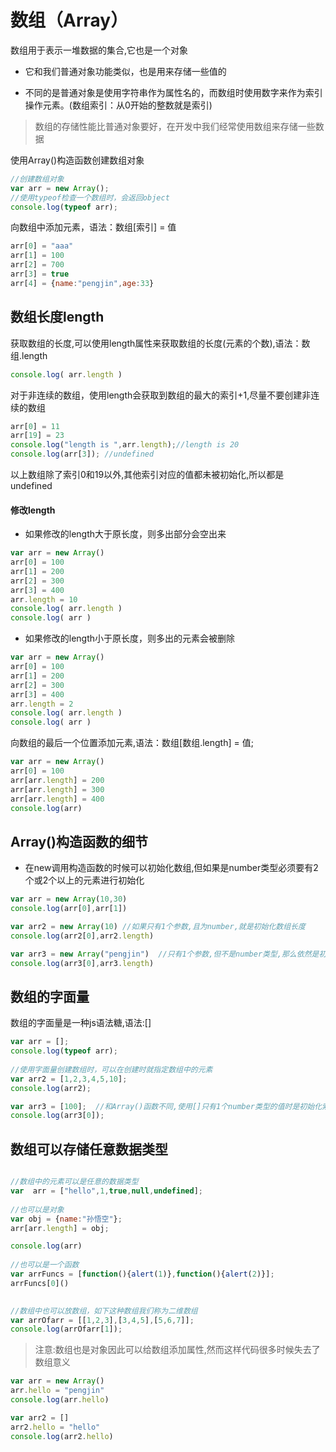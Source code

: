 # 数组（Array）

数组用于表示一堆数据的集合,它也是一个对象

* 它和我们普通对象功能类似，也是用来存储一些值的

* 不同的是普通对象是使用字符串作为属性名的，而数组时使用数字来作为索引操作元素。(数组索引：从0开始的整数就是索引)

> 数组的存储性能比普通对象要好，在开发中我们经常使用数组来存储一些数据

使用Array()构造函数创建数组对象

```javascript
//创建数组对象
var arr = new Array();			
//使用typeof检查一个数组时，会返回object
console.log(typeof arr);
```

向数组中添加元素，语法：数组[索引] = 值

```javascript
arr[0] = "aaa"
arr[1] = 100
arr[2] = 700
arr[3] = true
arr[4] = {name:"pengjin",age:33}
```

## 数组长度length

获取数组的长度,可以使用length属性来获取数组的长度(元素的个数),语法：数组.length

```javascript
console.log( arr.length )
```

对于非连续的数组，使用length会获取到数组的最大的索引+1,尽量不要创建非连续的数组

```javascript
arr[0] = 11
arr[19] = 23
console.log("length is ",arr.length);//length is 20
console.log(arr[3]); //undefined
```

以上数组除了索引0和19以外,其他索引对应的值都未被初始化,所以都是undefined

#### 修改length

* 如果修改的length大于原长度，则多出部分会空出来

```javascript
var arr = new Array()
arr[0] = 100
arr[1] = 200
arr[2] = 300
arr[3] = 400
arr.length = 10
console.log( arr.length )
console.log( arr )
```

* 如果修改的length小于原长度，则多出的元素会被删除

```javascript
var arr = new Array()
arr[0] = 100
arr[1] = 200
arr[2] = 300
arr[3] = 400
arr.length = 2
console.log( arr.length )
console.log( arr )
```

向数组的最后一个位置添加元素,语法：数组[数组.length] = 值;

```javascript
var arr = new Array()
arr[0] = 100
arr[arr.length] = 200
arr[arr.length] = 300
arr[arr.length] = 400
console.log(arr)
```

## Array()构造函数的细节

* 在new调用构造函数的时候可以初始化数组,但如果是number类型必须要有2个或2个以上的元素进行初始化

```javascript
var arr = new Array(10,30)
console.log(arr[0],arr[1])

var arr2 = new Array(10) //如果只有1个参数,且为number,就是初始化数组长度
console.log(arr2[0],arr2.length)

var arr3 = new Array("pengjin")  //只有1个参数,但不是number类型,那么依然是初始化数组的索引为0的值
console.log(arr3[0],arr3.length)
```

## 数组的字面量

数组的字面量是一种js语法糖,语法:[]

```javascript
var arr = [];
console.log(typeof arr);
			
//使用字面量创建数组时，可以在创建时就指定数组中的元素
var arr2 = [1,2,3,4,5,10];
console.log(arr2);

var arr3 = [100];  //和Array()函数不同,使用[]只有1个number类型的值时是初始化索引为0的值
console.log(arr3[0]);
```


## 数组可以存储任意数据类型

```javascript

//数组中的元素可以是任意的数据类型
var  arr = ["hello",1,true,null,undefined];
			
//也可以是对象
var obj = {name:"孙悟空"};
arr[arr.length] = obj;

console.log(arr)
			
//也可以是一个函数
var arrFuncs = [function(){alert(1)},function(){alert(2)}];
arrFuncs[0]()

	
//数组中也可以放数组，如下这种数组我们称为二维数组
var arrOfarr = [[1,2,3],[3,4,5],[5,6,7]];
console.log(arrOfarr[1]);
```

> 注意:数组也是对象因此可以给数组添加属性,然而这样代码很多时候失去了数组意义

```javascript
var arr = new Array()
arr.hello = "pengjin"
console.log(arr.hello)

var arr2 = []
arr2.hello = "hello"
console.log(arr2.hello)
```